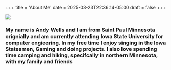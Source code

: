 +++
title = 'About Me'
date = 2025-03-23T22:36:14-05:00
draft = false
+++

![](/media/Hiking2.jpg)
### My name is Andy Wells and I am from Saint Paul Minnesota orignially and am currently attending Iowa State University for computer engieering. In my free time I enjoy singing in the Iowa Statesmen, Gaming and doing projects. I also love spending time camping and hiking, specifcally in northern Minnesota, with my family and friends
